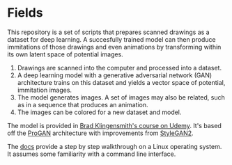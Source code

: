 # Fields

This repository is a set of scripts that prepares scanned drawings as a dataset for deep learning. A succesfully trained model can then produce immitations of those drawings and even animations by transforming within its own latent space of potential images.

1. Drawings are scanned into the computer and processed into a dataset.  
2. A deep learning model with a generative adversarial network (GAN) architecture trains on this dataset and yields a vector space of potential, immitation images.  
3. The model generates images. A set of images may also be related, such as in a sequence that produces an animation.  
4. The images can be colored for a new dataset and model.

The model is provided in [Brad Klingensmith's course on Udemy](https://www.udemy.com/course/high-resolution-generative-adversarial-networks). It's based off the [ProGAN](https://arxiv.org/abs/1710.10196) architecture with improvements from [StyleGAN2](https://arxiv.org/abs/1912.04958).

The [docs](docs) provide a step by step walkthrough on a Linux operating system. It assumes some familiarity with a command line interface.












